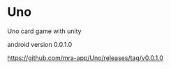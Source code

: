 # Uno
Uno card game with unity

android version 0.0.1.0

https://github.com/mra-app/Uno/releases/tag/v0.0.1.0
